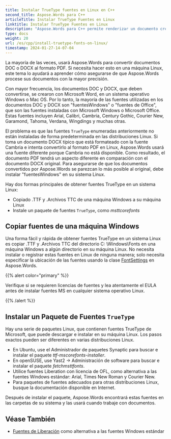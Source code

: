 ```yaml
---
title: Instalar TrueType fuentes en Linux en C++
second_title: Aspose.Words para C++
articleTitle: Instalar TrueType Fuentes en Linux
linktitle: Instalar TrueType Fuentes en Linux
description: "Aspose.Words para C++ permite renderizar un documento creado con Microsoft Word en una máquina Linux con la mejor precisión. Para lograr esto, copie los archivos de fuentes de una máquina Windows o Instale un paquete de fuentes `TrueType` en su máquina Linux."
type: docs
weight: 20
url: /es/cpp/install-truetype-fonts-on-linux/
timestamp: 2024-01-27-14-07-04
---
```


La mayoría de las veces, usará Aspose.Words para convertir documentos DOC o DOCX al formato PDF. Si necesita hacer esto en una máquina Linux, este tema lo ayudará a aprender cómo asegurarse de que Aspose.Words procese sus documentos con la mayor precisión.

Con mayor frecuencia, los documentos DOC y DOCX, que deben convertirse, se crearon con Microsoft Word, en un sistema operativo Windows o Mac OS. Por lo tanto, la mayoría de las fuentes utilizadas en los documentos DOC y DOCX son "fuentesWindows" o "fuentes de Office", que son las fuentes instaladas con Microsoft Windows o Microsoft Office. Estas fuentes incluyen Arial, Calibri, Cambria, Century Gothic, Courier New, Garamond, Tahoma, Verdana, Wingdings y muchas otras.

El problema es que las fuentes `TrueType` enumeradas anteriormente no están instaladas de forma predeterminada en las distribuciones Linux. Si toma un documento DOCX típico que está formateado con la fuente Cambria e intenta convertirlo al formato PDF en Linux, Aspose.Words usará una fuente diferente porque Cambria no está disponible. Como resultado, el documento PDF tendrá un aspecto diferente en comparación con el documento DOCX original. Para asegurarse de que los documentos convertidos por Aspose.Words se parezcan lo más posible al original, debe instalar "fuentesWindows" en su sistema Linux.

Hay dos formas principales de obtener fuentes TrueType en un sistema Linux:

- Copiado .TTF y .Archivos TTC de una máquina Windows a su máquina Linux
- Instale un paquete de fuentes `TrueType`, como *msttcorefonts*

## Copiar fuentes de una máquina Windows

Una forma fácil y rápida de obtener fuentes TrueType en un sistema Linux es copiar .TTF y .Archivos TTC del directorio C: \Windows\Fonts en una máquina Windows a algún directorio en su máquina Linux. No necesita instalar o registrar estas fuentes en Linux de ninguna manera; solo necesita especificar la ubicación de las fuentes usando la clase [FontSettings](https://reference.aspose.com/words/cpp/class/aspose.words.fonts.font_settings) en Aspose.Words.

{{% alert color="primary" %}}

Verifique si se requieren licencias de fuentes y lea atentamente el EULA antes de instalar fuentes MS en cualquier sistema operativo Linux.

{{% /alert %}}

## Instalar un Paquete de Fuentes `TrueType`

Hay una serie de paquetes Linux, que contienen fuentes TrueType de Microsoft, que puede descargar e instalar en su máquina Linux. Los pasos exactos pueden ser diferentes en varias distribuciones Linux.

- En Ubuntu, use el Administrador de paquetes Synaptic para buscar e instalar el paquete *ttf-mscorefonts-installer*.
- En openSUSE, use Yast2 → Administración de software para buscar e instalar el paquete *fetchmsttfonts*.
- Utilice fuentes Liberation con licencia de OFL, como alternativa a las fuentes Windows estándar: Arial, Times New Roman y Courier New.
- Para paquetes de fuentes adecuados para otras distribuciones Linux, busque la documentación disponible en Internet.

Después de instalar el paquete, Aspose.Words encontrará estas fuentes en las carpetas de su sistema y las usará cuando trabaje con documentos.

## Véase También

- [Fuentes de Liberación](https://github.com/liberationfonts) como alternativa a las fuentes Windows estándar
